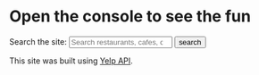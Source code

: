 <!DOCTYPE html>
<html lang="en">
  <head>
    <meta charset="UTF-8">
    <title></title>
    <script
            src="https://code.jquery.com/jquery-3.2.1.min.js"
            crossorigin="anonymous"></script>
    <script>
      var token = 'Bearer A2-N3J6Bb6n_K5b5UH9JUTFpZjApYj_vaLHS2sNmlc_ZhqqH3iH4T4BRbnnMMNTrn4OgzNrdX1KIsgSwlJbWtXyu7l_lYktrl9bRETKK-YgKHJKfLOV-eI6b9pdcXnYx'
      var cors_anywhere_url = 'https://cors-anywhere.herokuapp.com'
      var yelp_search_url = 'https://api.yelp.com/v3/businesses/search'
      function clientCallback() {
        console.log('made it to the client callback')
      }
      var requestObj = {
        'url': cors_anywhere_url + '/' + yelp_search_url,
        'data': {term: 'restaurants', location: '91741'},
        headers: {'Authorization': token},
        error: function(jqXHR, textStatus, errorThrown) {
          console.log('AJAX error, jqXHR = ', jqXHR, ', textStatus = ',
                      textStatus, ', errorThrown = ', errorThrown)
        }
      }
      $.ajax(requestObj)
        .done(function(response) {
          console.log('typeof response = ' + typeof response)
          console.log('response = ', response)
        })
    </script>
  </head>
  <body>
    <h1>Open the console to see the fun</h1>
    <form method="get" action="https://api.yelp.com/v3/businesses/search"> 
       <label for="site-search">Search the site:</label>
       <input type="search" id="site-search" name="q"
       placeholder="Search restaurants, cafes, diners..."
       aria-label="Search through site content">
       <input type="submit" value="search">
</form>
  </body>
</html>






This site was built using [Yelp API](https://cors-anywhere.herokuapp.com/https://api.yelp.com/v3/businesses/search).


